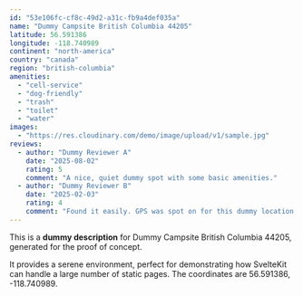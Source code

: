 ```yaml
---
id: "53e106fc-cf8c-49d2-a31c-fb9a4def035a"
name: "Dummy Campsite British Columbia 44205"
latitude: 56.591386
longitude: -118.740989
continent: "north-america"
country: "canada"
region: "british-columbia"
amenities:
  - "cell-service"
  - "dog-friendly"
  - "trash"
  - "toilet"
  - "water"
images:
  - "https://res.cloudinary.com/demo/image/upload/v1/sample.jpg"
reviews:
  - author: "Dummy Reviewer A"
    date: "2025-08-02"
    rating: 5
    comment: "A nice, quiet dummy spot with some basic amenities."
  - author: "Dummy Reviewer B"
    date: "2025-02-03"
    rating: 4
    comment: "Found it easily. GPS was spot on for this dummy location."
---
```


This is a **dummy description** for Dummy Campsite British Columbia 44205, generated for the proof of concept.

It provides a serene environment, perfect for demonstrating how SvelteKit can handle a large number of static pages. The coordinates are 56.591386, -118.740989.
